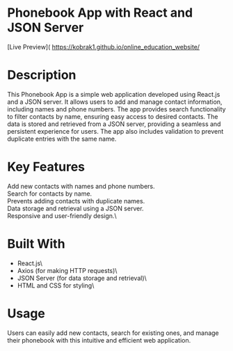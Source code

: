 # Phonebook App with React and JSON Server
[Live Preview]( https://kobrak1.github.io/online_education_website/
# Description
This Phonebook App is a simple web application developed using React.js and a JSON server. It allows users to add and manage contact information, including names and phone numbers. The app provides search functionality to filter contacts by name, ensuring easy access to desired contacts. The data is stored and retrieved from a JSON server, providing a seamless and persistent experience for users. The app also includes validation to prevent duplicate entries with the same name.

# Key Features
Add new contacts with names and phone numbers.\
Search for contacts by name.\
Prevents adding contacts with duplicate names.\
Data storage and retrieval using a JSON server.\
Responsive and user-friendly design.\

# Built With
- React.js\
- Axios (for making HTTP requests)\
- JSON Server (for data storage and retrieval)\
- HTML and CSS for styling\

# Usage
Users can easily add new contacts, search for existing ones, and manage their phonebook with this intuitive and efficient web application.
